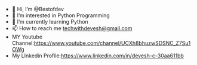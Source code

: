 - 👋 Hi, I’m @Bestofdev
- 👀 I’m interested in Python Programming
- 🌱 I’m currently learning Python
- 📫 How to reach me techwithdevesh@gmail.com
- MY Youtube Channel:https://www.youtube.com/channel/UCXh8bhuzwSDSNC_Z7Su1OWg
- My LInkedin Profile:https://www.linkedin.com/in/devesh-c-30aa611bb

<!---
Bestofdev/Bestofdev is a ✨ special ✨ repository because its `README.md` (this file) appears on your GitHub profile.
You can click the Preview link to take a look at your changes.
--->
